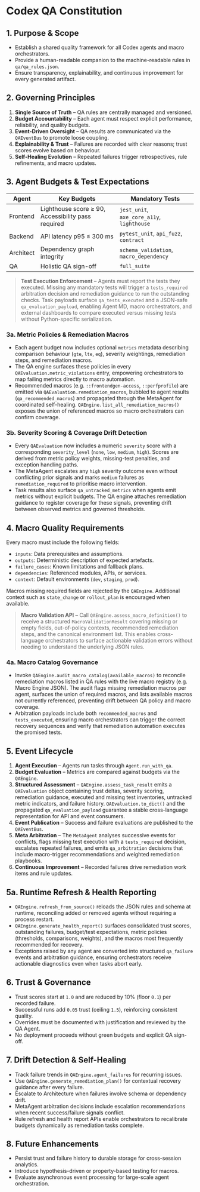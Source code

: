 # Codex QA Constitution

## 1. Purpose & Scope
- Establish a shared quality framework for all Codex agents and macro orchestrators.
- Provide a human-readable companion to the machine-readable rules in `qa/qa_rules.json`.
- Ensure transparency, explainability, and continuous improvement for every generated artifact.

## 2. Governing Principles
1. **Single Source of Truth** – QA rules are centrally managed and versioned.
2. **Budget Accountability** – Each agent must respect explicit performance, reliability, and quality budgets.
3. **Event-Driven Oversight** – QA results are communicated via the `QAEventBus` to promote loose coupling.
4. **Explainability & Trust** – Failures are recorded with clear reasons; trust scores evolve based on behaviour.
5. **Self-Healing Evolution** – Repeated failures trigger retrospectives, rule refinements, and macro updates.

## 3. Agent Budgets & Test Expectations
| Agent      | Key Budgets                        | Mandatory Tests                          |
| ---------- | ---------------------------------- | ---------------------------------------- |
| Frontend   | Lighthouse score ≥ 90, Accessibility pass required | `jest_unit`, `axe_core_a11y`, `lighthouse` |
| Backend    | API latency p95 ≤ 300 ms           | `pytest_unit`, `api_fuzz`, `contract`    |
| Architect  | Dependency graph integrity         | `schema_validation`, `macro_dependency`  |
| QA         | Holistic QA sign-off               | `full_suite`                             |

> **Test Execution Enforcement** – Agents must report the tests they executed. Missing any mandatory tests will trigger a `tests_required` arbitration decision and remediation guidance to run the outstanding checks. Task payloads surface `qa_tests_executed` and a JSON-safe `qa_evaluation_payload`, enabling Agent MD, macro orchestrators, and external dashboards to compare executed versus missing tests without Python-specific serialization.

### 3a. Metric Policies & Remediation Macros
- Each agent budget now includes optional `metrics` metadata describing comparison behaviour (`gte`, `lte`, `eq`), severity weightings, remediation steps, and remediation macros.
- The QA engine surfaces these policies in every `QAEvaluation.metric_violations` entry, empowering orchestrators to map failing metrics directly to macro automation.
- Recommended macros (e.g. `::frontendgen-access`, `::perfprofile`) are emitted via `QAEvaluation.remediation_macros`, bubbled to agent results (`qa_recommended_macros`) and propagated through the MetaAgent for coordinated self-healing. `QAEngine.list_all_remediation_macros()` exposes the union of referenced macros so macro orchestrators can confirm coverage.

### 3b. Severity Scoring & Coverage Drift Detection
- Every `QAEvaluation` now includes a numeric `severity` score with a corresponding `severity_level` (`none`, `low`, `medium`, `high`). Scores are derived from metric policy weights, missing-test penalties, and exception handling paths.
- The MetaAgent escalates any `high` severity outcome even without conflicting prior signals and marks `medium` failures as `remediation_required` to prioritise macro intervention.
- Task results also surface `qa_untracked_metrics` when agents emit metrics without explicit budgets. The QA engine attaches remediation guidance to register coverage for these signals, preventing drift between observed metrics and governed thresholds.

## 4. Macro Quality Requirements
Every macro must include the following fields:
- `inputs`: Data prerequisites and assumptions.
- `outputs`: Deterministic description of expected artefacts.
- `failure_cases`: Known limitations and fallback plans.
- `dependencies`: Referenced modules, APIs, or services.
- `context`: Default environments (`dev`, `staging`, `prod`).

Macros missing required fields are rejected by the `QAEngine`. Additional context such as `state_change` or `rollout_plan` is encouraged when available.

> **Macro Validation API** – Call `QAEngine.assess_macro_definition()` to receive a structured `MacroValidationResult` covering missing or empty fields, out-of-policy contexts, recommended remediation steps, and the canonical environment list. This enables cross-language orchestrators to surface actionable validation errors without needing to understand the underlying JSON rules.

### 4a. Macro Catalog Governance
- Invoke `QAEngine.audit_macro_catalog(available_macros)` to reconcile remediation macros listed in QA rules with the live macro registry (e.g. Macro Engine JSON). The audit flags missing remediation macros per agent, surfaces the union of required macros, and lists available macros not currently referenced, preventing drift between QA policy and macro coverage.
- Arbitration payloads include both `recommended_macros` and `tests_executed`, ensuring macro orchestrators can trigger the correct recovery sequences and verify that remediation automation executes the promised tests.

## 5. Event Lifecycle
1. **Agent Execution** – Agents run tasks through `Agent.run_with_qa`.
2. **Budget Evaluation** – Metrics are compared against budgets via the `QAEngine`.
3. **Structured Assessment** – `QAEngine.assess_task_result` emits a `QAEvaluation` object containing trust deltas, severity scoring, remediation guidance, executed and missing test inventories, untracked metric indicators, and failure history. `QAEvaluation.to_dict()` and the propagated `qa_evaluation_payload` guarantee a stable cross-language representation for API and event consumers.
4. **Event Publication** – Success and failure evaluations are published to the `QAEventBus`.
5. **Meta Arbitration** – The `MetaAgent` analyses successive events for conflicts, flags missing test execution with a `tests_required` decision, escalates repeated failures, and emits `qa_arbitration` decisions that include macro-trigger recommendations and weighted remediation playbooks.
6. **Continuous Improvement** – Recorded failures drive remediation work items and rule updates.

## 5a. Runtime Refresh & Health Reporting
- `QAEngine.refresh_from_source()` reloads the JSON rules and schema at runtime, reconciling added or removed agents without requiring a process restart.
- `QAEngine.generate_health_report()` surfaces consolidated trust scores, outstanding failures, budget/test expectations, metric policies (thresholds, comparisons, weights), and the macros most frequently recommended for recovery.
- Exceptions raised by any agent are converted into structured `qa_failure` events and arbitration guidance, ensuring orchestrators receive actionable diagnostics even when tasks abort early.

## 6. Trust & Governance
- Trust scores start at `1.0` and are reduced by 10% (floor `0.1`) per recorded failure.
- Successful runs add `0.05` trust (ceiling `1.5`), reinforcing consistent quality.
- Overrides must be documented with justification and reviewed by the QA Agent.
- No deployment proceeds without green budgets and explicit QA sign-off.

## 7. Drift Detection & Self-Healing
- Track failure trends in `QAEngine.agent_failures` for recurring issues.
- Use `QAEngine.generate_remediation_plan()` for contextual recovery guidance after every failure.
- Escalate to Architecture when failures involve schema or dependency drift.
- MetaAgent arbitration decisions include escalation recommendations when recent success/failure signals conflict.
- Rule refresh and health report APIs enable orchestrators to recalibrate budgets dynamically as remediation tasks complete.

## 8. Future Enhancements
- Persist trust and failure history to durable storage for cross-session analytics.
- Introduce hypothesis-driven or property-based testing for macros.
- Evaluate asynchronous event processing for large-scale agent orchestration.
